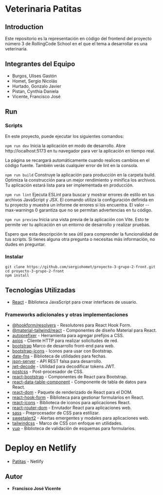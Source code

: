 # Veterinaria Patitas

## Introduction
Este repositorio es la representación en código del frontend del proyecto número 3 de RollingCode School en el que el tema a desarrollar es una veterinaria.

## Integrantes del Equipo
- Burgos, Ulises Gastón
- Homet, Sergio Nicolás
- Hurtado, Gonzalo Javier
- Pistan, Cynthia Daniela
- Vicente, Francisco José

## Run

### Scripts

En este proyecto, puede ejecutar los siguientes comandos:

`npm run dev`
Inicia la aplicación en modo de desarrollo.
Abre http://localhost:5173 en tu navegador para ver la aplicación en tiempo real.

La página se recargará automáticamente cuando realices cambios en el código fuente.
También verás cualquier error de lint en la consola.

`npm run build`
Construye la aplicación para producción en la carpeta build.
Optimiza la construcción para un mejor rendimiento y minifica los archivos.
Tu aplicación estará lista para ser implementada en producción.

`npm run lint`
Ejecuta ESLint para buscar y mostrar errores de estilo en tus archivos JavaScript y JSX.
El comando utiliza la configuración definida en tu proyecto y muestra un informe de errores si los encuentra.
El valor --max-warnings 0 garantiza que no se permitan advertencias en tu código.

`npm run preview`
Inicia una vista previa de la aplicación con Vite. Esto te permite ver tu aplicación en un entorno de desarrollo y realizar pruebas.

Espero que esta descripción te sea útil para comprender la funcionalidad de tus scripts. Si tienes alguna otra pregunta o necesitas más información, no dudes en preguntar.

### Instalar

```
git clone https://github.com/sergiohomet/proyecto-3-grupo-2-front.git
cd proyecto-3-grupo-2-front
npm install
```

## Tecnologías Utilizadas

* [React](https://es.react.dev/) - Biblioteca JavaScript para crear interfaces de usuario.

### Frameworks adicionales y otras implementaciones

* [@hookform/resolvers](https://www.npmjs.com/package/@hookform/resolvers) - Resolutores para React Hook Form.
* [@material-tailwind/react](https://www.npmjs.com/package/@material-tailwind/react) - Componentes de diseño Material para React.
* [autoprefixer](https://www.npmjs.com/package/autoprefixer) - Herramienta para agregar prefijos a CSS.
* [axios](https://www.npmjs.com/package/axios) - Cliente HTTP para realizar solicitudes de red.
* [bootstrap](https://www.npmjs.com/package/bootstrap) Marco de desarrollo front-end para web.
* [bootstrap-icons](https://www.npmjs.com/package/bootstrap-icons) - Iconos para usar con Bootstrap.
* [date-fns](https://www.npmjs.com/package/date-fns) - Biblioteca de utilidades para fechas.
* [json-server](https://www.npmjs.com/package/json-server) - API REST falsa para desarrollo.
* [jwt-decode](https://jwt.io/) - Utilidad para decodificar tokens JWT.
* [postcss](https://www.npmjs.com/package/postcss) - Post-procesador de CSS.
* [react-bootstrap](https://www.npmjs.com/package/react-bootstrap) - Componentes de React para Bootstrap.
* [react-data-table-component](https://react-data-table-component.netlify.app/?path=/story/getting-started-intro--page) - Componente de tabla de datos para React.
* [react-dom](https://www.npmjs.com/package/react-dom) - Paquete de renderizado de React para el DOM.
* [react-hook-form](https://react-hook-form.com/) - Biblioteca para gestionar formularios en React.
* [react-icons](https://react-icons.github.io/react-icons/) - Biblioteca de iconos para aplicaciones React.
* [react-router-dom](https://www.npmjs.com/package/react-router-dom) - Enrutador React para aplicaciones web.
* [sass](https://sass-lang.com/) - Preprocesador de CSS para estilizar.
* [sweetalert2](https://sweetalert2.github.io/) - Alertas emergentes y modales para aplicaciones web.
* [tailwindcss](https://tailwindcss.com/) - Marco de CSS con enfoque en utilidades.
* [yup](https://www.npmjs.com/package/yup) - Biblioteca de validación de esquemas para formularios.

# Deploy en Netlify

* [Patitas](https://patitasvet1.netlify.app/) - Netlify

## Autor
* **Francisco José Vicente**




